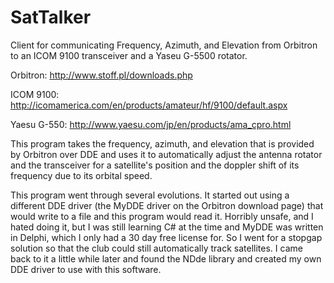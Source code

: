 # SatTalker

Client for communicating Frequency, Azimuth, and Elevation from Orbitron to an ICOM 9100 transceiver and a Yaseu G-5500 rotator.

Orbitron: http://www.stoff.pl/downloads.php

ICOM 9100: http://icomamerica.com/en/products/amateur/hf/9100/default.aspx

Yaesu G-550: http://www.yaesu.com/jp/en/products/ama_cpro.html

This program takes the frequency, azimuth, and elevation that is provided by Orbitron over DDE and uses it to automatically adjust the antenna rotator and the transceiver for a satellite's position and the doppler shift of its frequency due to its orbital speed.

This program went through several evolutions. It started out using a different DDE driver (the MyDDE driver on the Orbitron download page) that would write to a file and this program would read it. Horribly unsafe, and I hated doing it, but I was still learning C# at the time and MyDDE was written in Delphi, which I only had a 30 day free license for. So I went for a stopgap solution so that the club could still automatically track satellites. I came back to it a little while later and found the NDde library and created my own DDE driver to use with this software.